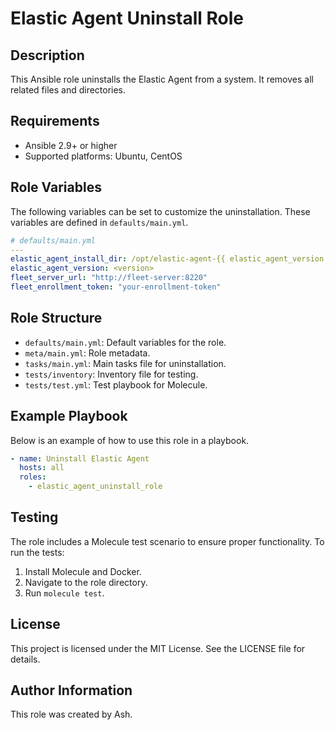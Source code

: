 # Elastic Agent Uninstall Role
## Description
This Ansible role uninstalls the Elastic Agent from a system. It removes all related files and directories.

## Requirements
- Ansible 2.9+ or higher
- Supported platforms: Ubuntu, CentOS

## Role Variables
The following variables can be set to customize the uninstallation. These variables are defined in `defaults/main.yml`.

```yaml
# defaults/main.yml
---
elastic_agent_install_dir: /opt/elastic-agent-{{ elastic_agent_version }}-linux-x86_64
elastic_agent_version: <version>
fleet_server_url: "http://fleet-server:8220"
fleet_enrollment_token: "your-enrollment-token"

```

## Role Structure
- `defaults/main.yml`: Default variables for the role.
- `meta/main.yml`: Role metadata.
- `tasks/main.yml`: Main tasks file for uninstallation.
- `tests/inventory`: Inventory file for testing.
- `tests/test.yml`: Test playbook for Molecule.

## Example Playbook
Below is an example of how to use this role in a playbook.

```yaml
- name: Uninstall Elastic Agent
  hosts: all
  roles:
    - elastic_agent_uninstall_role
```

## Testing
The role includes a Molecule test scenario to ensure proper functionality. To run the tests:
1. Install Molecule and Docker.
2. Navigate to the role directory.
3. Run `molecule test`.

## License
This project is licensed under the MIT License. See the LICENSE file for details.

## Author Information
This role was created by Ash.

